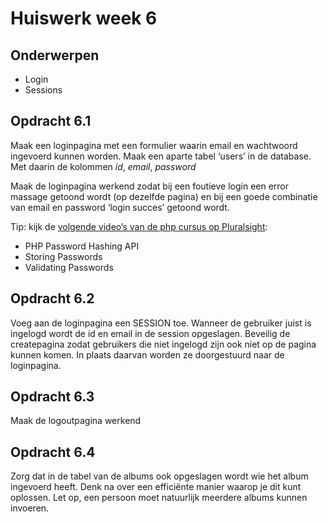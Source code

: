 # Huiswerk week 6

## Onderwerpen

- Login
- Sessions

## Opdracht 6.1
Maak een loginpagina met een formulier waarin email en wachtwoord ingevoerd kunnen worden.
Maak een aparte tabel ‘users’ in de database. Met daarin de kolommen _id_, _email_, _password_

Maak de loginpagina werkend zodat bij een foutieve login een error massage getoond wordt (op
dezelfde pagina) en bij een goede combinatie van email en password ‘login succes’ getoond
wordt.

Tip: kijk de [volgende video’s van de php cursus op Pluralsight](https://app.pluralsight.com/course-player?clipId=ded5d9cd-283a-4320-8f24-f425ba6effce):
- PHP Password Hashing API
- Storing Passwords
- Validating Passwords

## Opdracht 6.2
Voeg aan de loginpagina een SESSION toe. Wanneer de gebruiker juist is ingelogd wordt de id en
email in de session opgeslagen.
Beveilig de createpagina zodat gebruikers die niet ingelogd zijn ook niet op de pagina kunnen
komen. In plaats daarvan worden ze doorgestuurd naar de loginpagina.

## Opdracht 6.3
Maak de logoutpagina werkend

## Opdracht 6.4
Zorg dat in de tabel van de albums ook opgeslagen wordt wie het album ingevoerd heeft. Denk na
over een efficiënte manier waarop je dit kunt oplossen.
Let op, een persoon moet natuurlijk meerdere albums kunnen invoeren.
